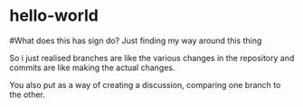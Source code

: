 # hello-world
#What does this has sign do?
Just finding my way around this thing

So i just realised branches are like the various changes in the repository
and commits are like making the actual changes.

You also put as a way of creating a discussion, comparing one branch to the other.
